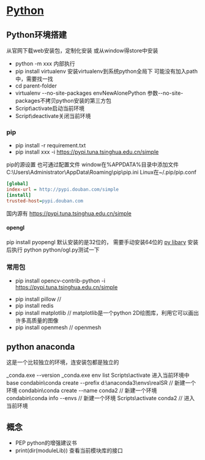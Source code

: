 # [Python](https://www.python.org/)

## Python环境搭建

从官网下载web安装包，定制化安装
或从window得store中安装

- python -m xxx  内部执行
- pip install virtualenv    安装virtualenv到系统python全局下 可能没有加入path中，需要找一找
- cd parent-folder
- virtualenv --no-site-packages envNewAlonePython 参数--no-site-packages不拷贝python安装的第三方包
- Script\activate启动当前环境
- Script\deactivate关闭当前环境

### pip

- pip install -r requirement.txt
- pip install xxx -i https://pypi.tuna.tsinghua.edu.cn/simple

pip的源设置
也可通过配置文件
window在%APPDATA%目录中添加文件
C:\Users\Administrator\AppData\Roaming\pip\pip.ini
Linux在~/.pip/pip.conf

```ini
[global]
index-url = http://pypi.douban.com/simple
[install]
trusted-host=pypi.douban.com
```

国内源有
https://pypi.tuna.tsinghua.edu.cn/simple

#### opengl

pip install pyopengl
默认安装的是32位的， 需要手动安装64位的
[py libary](https://www.lfd.uci.edu/~gohlke/pythonlibs/#pyopengl)
安装后执行 python python/ogl.py测试一下

### 常用包
<!-- opencv的包有几种类型，注意安全需要的 -->
- pip install opencv-contrib-python -i https://pypi.tuna.tsinghua.edu.cn/simple
<!-- 处理图像的 -->
- pip install pillow // 
- pip install redis
- pip install matplotlib // matplotlib是一个python 2D绘图库，利用它可以画出许多高质量的图像
- pip install openmesh // openmesh

## python anaconda

这是一个比较独立的环境，连安装包都是独立的

_conda.exe --version
_conda.exe env list
Scripts\activate 进入当前环境中base
condabin\conda create --prefix d:\anaconda3\envs\realSR // 新建一个环境
condabin\conda create --name conda2 // 新建一个环境
condabin\conda info --envs // 新建一个环境
Scripts\activate conda2 // 进入当前环境


## 概念

- PEP python的增强建议书
- print(dir(moduleLib)) 查看当前模块库的接口
